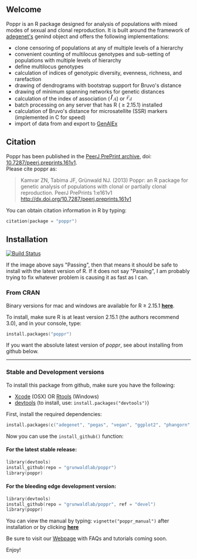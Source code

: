 ## Welcome

Poppr is an R package designed for analysis of populations with mixed modes of 
sexual and clonal reproduction. It is built around the framework of [adegenet's](http://adegenet.r-forge.r-project.org/)
genind object and offers the following implementations:

- clone censoring of populations at any of multiple levels of a hierarchy
- convenient counting of multilocus genotypes and sub-setting of populations with multiple levels of hierarchy
- define multilocus genotypes
- calculation of indices of genotypic diversity, evenness, richness, and rarefaction
- drawing of dendrograms with bootstrap support for Bruvo's distance
- drawing of minimum spanning networks for genetic distances
- calculation of the index of association 
(![equation](data:img/png;base64,R0lGODlhEgAQAOMAAP///wAAAODg4ICAgKCgoFBQUCAgIPDw8GBgYLCwsBAQEMDAwHBwcJCQkEBAQNDQ0CH5BAEAAAAALAAAAAASABAAAARTEEgx6iAy613M2aBmIGEpBFgJEoGggojxguOsnSmYuBrLbwfFYhMrMQqNTQ20WFRuKNBhACAUJoNCAJGTDBKLhsP2GDQTChs1E3gtHI4PYBBgCCIAOw==))
or ![equation](data:img/png;base64,R0lGODlhDwAOAOMAAP///wAAAKCgoICAgMDAwLCwsODg4JCQkNDQ0PDw8BAQEDAwMGBgYCAgIHBwcFBQUCH5BAEAAAAALAAAAAAPAA4AAAROEAAxaiUy6827l4VQGMSBdElBKAKwMJ1gCI2EJNqMAQzcGYsWoCHsNAwAQwC5SRAMtUlUg3DwfAOrJrGQMIocge/4oSSPBU/iUCg8BIkIADs=)
- batch processing on any server that has R ( &ge; 2.15.1) installed
- calculation of Bruvo's distance for microsatellite (SSR) markers (implemented in C for speed)
- import of data from and export to [GenAlEx](http://biology.anu.edu.au/GenAlEx/Welcome.html "GenAlEx Homepage")

## Citation

Poppr has been published in the [PeerJ PrePrint archive](https://peerj.com/preprints/), doi: [10.7287/peerj.preprints.161v1](http://dx.doi.org/10.7287/peerj.preprints.161v1).    
Please cite poppr as:

> Kamvar ZN, Tabima JF, Grünwald NJ. (2013) Poppr: an R package for genetic analysis of
  populations with clonal or partially clonal reproduction. PeerJ PrePrints 1:e161v1
  http://dx.doi.org/10.7287/peerj.preprints.161v1
  
You can obtain citation information in R by typing:

```s
citation(package = "poppr")
```

## Installation

[![Build Status](https://travis-ci.org/grunwaldlab/poppr.png?branch=master)](https://travis-ci.org/grunwaldlab/poppr?branch=master)

If the image above says "Passing", then that means it should be safe to install with the latest version of R. If it does not say "Passing", I am probably trying to fix whatever problem is causing it as fast as I can.

### From CRAN

Binary versions for mac and windows are available for R &ge; 2.15.1 [**here**](http://cran.r-project.org/web/packages/poppr/index.html).

To install, make sure R is at least version 2.15.1 (the authors recommend 3.0), and in your console, type:

```s
install.packages("poppr")
```

If you want the absolute latest version of *poppr*, see about installing from github below.

***

### Stable and Development versions

To install this package from github, make sure you have the following:

- [Xcode](https://developer.apple.com/xcode/) (OSX)
    OR [Rtools](http://cran.r-project.org/bin/windows/Rtools/) (Windows)
- [devtools](https://github.com/hadley/devtools) (to install, use: `install.packages("devtools")`)

First, install the required dependencies:

```s
install.packages(c("adegenet", "pegas", "vegan", "ggplot2", "phangorn", "ape", "igraph"))
```

Now you can use the `install_github()` function:

#### For the latest stable release:    

```s
library(devtools)
install_github(repo = "grunwaldlab/poppr")
library(poppr)
```

#### For the bleeding edge development version:

```s
library(devtools)
install_github(repo = "grunwaldlab/poppr", ref = "devel")
library(poppr)
```

You can view the manual by typing: `vignette("poppr_manual")` after installation or by clicking [**here**](http://grunwaldlab.cgrb.oregonstate.edu/sites/default/files/u5/poppr_manual.pdf)

Be sure to visit our [Webpage](http://grunwaldlab.cgrb.oregonstate.edu/poppr-r-package-population-genetics) with FAQs and tutorials coming soon.
	
Enjoy!

